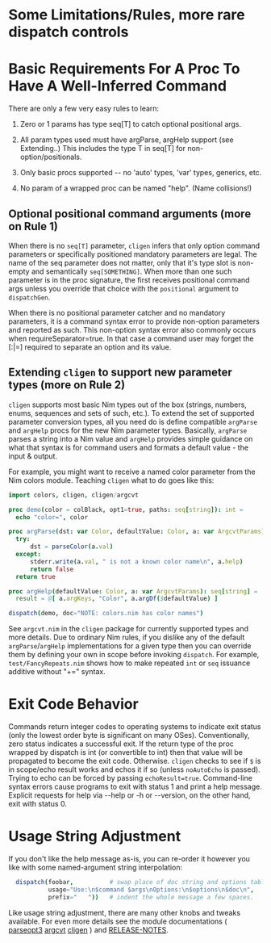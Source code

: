 Some Limitations/Rules, more rare dispatch controls
===================================================

Basic Requirements For A Proc To Have A Well-Inferred Command
=============================================================
There are only a few very easy rules to learn:

 1. Zero or 1 params has type seq[T] to catch optional positional args.
   
 2. All param types used must have argParse, argHelp support (see Extending..)
    This includes the type T in seq[T] for non-option/positionals.

 3. Only basic procs supported -- no 'auto' types, 'var' types, generics, etc.
   
 4. No param of a wrapped proc can be named "help".  (Name collisions!)

Optional positional command arguments (more on Rule 1)
------------------------------------------------------
When there is no `seq[T]` parameter, `cligen` infers that only option command
parameters or specifically positioned mandatory parameters are legal.
The name of the seq parameter does not matter, only that it's type slot is
non-empty and semantically `seq[SOMETHING]`.  When more than one such parameter
is in the proc signature, the first receives positional command args unless
you override that choice with the ``positional`` argument to ``dispatchGen``.

When there is no positional parameter catcher and no mandatory parameters, it
is a command syntax error to provide non-option parameters and reported as such.
This non-option syntax error also commonly occurs when requireSeparator=true.
In that case a command user may forget the [:|=] required to separate an option
and its value.

Extending `cligen` to support new parameter types (more on Rule 2)
------------------------------------------------------------------
`cligen` supports most basic Nim types out of the box (strings, numbers, enums,
sequences and sets of such, etc.).  To extend the set of supported parameter
conversion types, all you need do is define compatible `argParse` and `argHelp`
procs for the new Nim parameter types.  Basically, `argParse` parses a string
into a Nim value and `argHelp` provides simple guidance on what that syntax is
for command users and formats a default value - the input & output.

For example, you might want to receive a named color parameter from the Nim
colors module.  Teaching `cligen` what to do goes like this:
```nim
import colors, cligen, cligen/argcvt

proc demo(color = colBlack, opt1=true, paths: seq[string]): int =
  echo "color=", color

proc argParse(dst: var Color, defaultValue: Color, a: var ArgcvtParams): bool =
  try:
      dst = parseColor(a.val)
  except:
      stderr.write(a.val, " is not a known color name\n", a.help)
      return false
  return true

proc argHelp(defaultValue: Color, a: var ArgcvtParams): seq[string] =
  result = @[ a.argKeys, "Color", a.argDf($defaultValue) ]

dispatch(demo, doc="NOTE: colors.nim has color names")
```
See `argcvt.nim` in the `cligen` package for currently supported types and
more details.  Due to ordinary Nim rules, if you dislike any of the default
`argParse`/`argHelp` implementations for a given type then you can override
them by defining your own in scope before invoking `dispatch`.  For example,
`test/FancyRepeats.nim` shows how to make repeated `int` or `seq` issuance
additive without "+=" syntax.

Exit Code Behavior
==================
Commands return integer codes to operating systems to indicate exit status
(only the lowest order byte is significant on many OSes).  Conventionally, zero
status indicates a successful exit.  If the return type of the proc wrapped by
dispatch is int (or convertible to int) then that value will be propagated to
become the exit code.  Otherwise. `cligen` checks to see if `$` is in scope/echo
result works and echos it if so (unless `noAutoEcho` is passed).  Trying to echo
can be forced by passing ``echoResult=true``.  Command-line syntax errors cause
programs to exit with status 1 and print a help message.  Explicit requests for
help via --help or -h or --version, on the other hand, exit with status 0.

Usage String Adjustment
=======================
If you don't like the help message as-is, you can re-order it however you like
with some named-argument string interpolation:
```nim
  dispatch(foobar,          # swap place of doc string and options table
           usage="Use:\n$command $args\nOptions:\n$options\n$doc\n",
           prefix="   "))   # indent the whole message a few spaces.
```
Like usage string adjustment, there are many other knobs and tweaks available.
For even more details see the module documentations (
 [parseopt3](http://htmlpreview.github.io/?https://github.com/c-blake/cligen/blob/master/parseopt3.html)
 [argcvt](http://htmlpreview.github.io/?https://github.com/c-blake/cligen/blob/master/argcvt.html)
 [cligen](http://htmlpreview.github.io/?https://github.com/c-blake/cligen/blob/master/cligen.html) )
 and [RELEASE-NOTES](https://github.com/c-blake/cligen/tree/master/RELEASE-NOTES.md).
